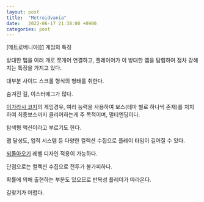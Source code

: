 ```yaml
---
layout: post
title:  "Metroidvania"
date:   2022-06-17 21:38:00 +0900
categories: post
---
```



[메트로베니아]][1] 게임의 특징

방대한 맵을 여러 개로 쪼개어 연결하고, 플레이어가 이 방대한 맵을 탐험하여 점차 강해지는 특징을 가지고 있다.

대부분 사이드 스크롤 형식의 형태를 취한다.

숨겨진 길, 이스터에그가 많다.

[이가라시 코지][3]의 게임경우, 여러 능력을 사용하여 보스(테마 별로 하나씩 존재)를 처치하여 최종보스까지 클리어하는게 주 목적이며, 멀티엔딩이다.

탐색형 액션이라고 부르기도 한다.

맵 달성도, 업적 시스템 등 다양한 컬렉션 수집으로 플레이 타임이 길어질 수 있다.

[되돌아오기][2] 레벨 디자인 적용이 가능하다.

단점으로는 컬렉션 수집으로 전투가 불가피하다.

확률에 의해 출현하는 부분도 있으므로 반복성 플레이가 따라온다.

길찾기가 어렵다.



[1]: https://ko.wikipedia.org/wiki/%EB%A9%94%ED%8A%B8%EB%A1%9C%EC%9D%B4%EB%93%9C%EB%B0%B0%EB%8B%88%EC%95%84

[2]: https://namu.wiki/w/%EB%90%98%EB%8F%8C%EC%95%84%EC%98%A4%EA%B8%B0

[3]: https://ko.wikipedia.org/wiki/%EC%9D%B4%EA%B0%80%EB%9D%BC%EC%8B%9C_%EC%BD%94%EC%A7%80